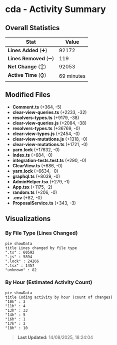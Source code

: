 # cda - Activity Summary 

## Overall Statistics

| Stat                   | Value                                                             |
| ---------------------- | ----------------------------------------------------------------- |
| **Lines Added** (➕)   | 92172                                          |
| **Lines Removed** (➖) | 119                                        |
| **Net Change** (↕)    | 92053                |
| **Active Time** (⌚)   | 69 minutes |


## Modified Files
- **Comment.ts** (+364, -5)
- **clear-view-queries.ts** (+2233, -32)
- **resolvers-types.ts** (+9179, -38)
- **clear-view-queries.js** (+2084, -38)
- **resolvers-types.ts** (+36769, -0)
- **clear-view-types.js** (+2454, -0)
- **clear-view-mutations.js** (+1318, -0)
- **clear-view-mutations.ts** (+1721, -0)
- **yarn.lock** (+17632, -0)
- **index.ts** (+684, -0)
- **integration-tests.test.ts** (+290, -0)
- **ClearView.ts** (+686, -0)
- **yarn.lock** (+6634, -0)
- **graphql.ts** (+8039, -0)
- **AdminHelper.tsx** (+279, -1)
- **App.tsx** (+1175, -2)
- **random.ts** (+206, -0)
- **.env** (+82, -0)
- **ProposalService.ts** (+343, -3)

## Visualizations

### By File Type (Lines Changed)

```mermaid
pie showData
title Lines changed by file type
".ts" : 60592
".js" : 5894
".lock" : 24266
".tsx" : 1457
"unknown" : 82
```

### By Hour (Estimated Activity Count)

```mermaid
pie showData
title Coding activity by hour (count of changes)
"10h" : 3
"11h" : 4
"13h" : 33
"14h" : 5
"16h" : 1
"17h" : 3
"18h" : 10
```


> **Last Updated:** 14/08/2025, 18:24:04